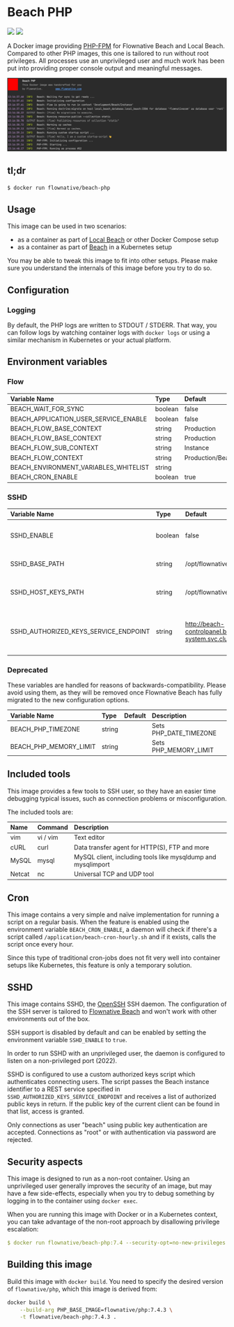 # Beach PHP

![](https://github.com/flownative/docker-beach-php/workflows/Build%20Docker%20Image/badge.svg)
![](https://github.com/flownative/docker-beach-php/workflows/Daily%20Releases/badge.svg)

A Docker image providing [PHP-FPM](https://www.php.net/) for Flownative
Beach and Local Beach. Compared to other PHP images, this one is
tailored to run without root privileges. All processes use an
unprivileged user and much work has been put into providing proper
console output and meaningful messages.

![Screenshot with example log output](docs/beach-php-log-example.png
"Example log output")

## tl;dr

```bash
$ docker run flownative/beach-php
```

## Usage

This image can be used in two scenarios:

- as a container as part of
  [Local Beach](https://www.flownative.com/localbeach) or other Docker
  Compose setup
- as a container as part of [Beach](https://www.flownative.com/beach) in
  a Kubernetes setup

You may be able to tweak this image to fit into other setups. Please
make sure you understand the internals of this image before you try to
do so.

## Configuration

### Logging

By default, the PHP logs are written to STDOUT / STDERR. That way, you
can follow logs by watching container logs with `docker logs` or using a
similar mechanism in Kubernetes or your actual platform.

## Environment variables

### Flow

| Variable Name                         | Type    | Default                   | Description |
|:--------------------------------------|:--------|:--------------------------|:------------|
| BEACH_WAIT_FOR_SYNC                   | boolean | false                     |             |
| BEACH_APPLICATION_USER_SERVICE_ENABLE | boolean | false                     |             |
| BEACH_FLOW_BASE_CONTEXT               | string  | Production                |             |
| BEACH_FLOW_BASE_CONTEXT               | string  | Production                |             |
| BEACH_FLOW_SUB_CONTEXT                | string  | Instance                  |             |
| BEACH_FLOW_CONTEXT                    | string  | Production/Beach/Instance | (read-only) |
| BEACH_ENVIRONMENT_VARIABLES_WHITELIST | string  |                           |             |
| BEACH_CRON_ENABLE                     | boolean | true                      |             |

### SSHD

| Variable Name                         | Type    | Default                                                         | Description                                           |
|:--------------------------------------|:--------|:----------------------------------------------------------------|:------------------------------------------------------|
| SSHD_ENABLE                           | boolean | false                                                           | If the SSH daemon should be enabled                   |
| SSHD_BASE_PATH                        | string  | /opt/flownative/sshd                                            | Base path of SSHD (read-only)                         |
| SSHD_HOST_KEYS_PATH                   | string  | /opt/flownative/sshd/etc                                        | Path where to store SSH host keys                     |
| SSHD_AUTHORIZED_KEYS_SERVICE_ENDPOINT | string  | http://beach-controlpanel.beach-system.svc.cluster.local/api/v1 | URL of the Beach SSH authorized keys service endpoint |

### Deprecated

These variables are handled for reasons of backwards-compatibility.
Please avoid using them, as they will be removed once Flownative Beach
has fully migrated to the new configuration options.

| Variable Name          | Type   | Default | Description            |
|:-----------------------|:-------|:--------|:-----------------------|
| BEACH_PHP_TIMEZONE     | string |         | Sets PHP_DATE_TIMEZONE |
| BEACH_PHP_MEMORY_LIMIT | string |         | Sets PHP_MEMORY_LIMIT  |

## Included tools

This image provides a few tools to SSH user, so they have an easier time
debugging typical issues, such as connection problems or
misconfiguration.

The included tools are:

| Name   | Command  | Description                                                  |
|:-------|:---------|:-------------------------------------------------------------|
| vim    | vi / vim | Text editor                                                  |
| cURL   | curl     | Data transfer agent for HTTP(S), FTP and more                |
| MySQL  | mysql    | MySQL client, including tools like mysqldump and mysqlimport |
| Netcat | nc       | Universal TCP and UDP tool                                   |

## Cron

This image contains a very simple and naïve implementation for running a
script on a regular basis. When the feature is enabled using the
environment variable `BEACH_CRON_ENABLE`, a daemon will check if there's
a script called `/application/beach-cron-hourly.sh` and if it exists,
calls the script once every hour.

Since this type of traditional cron-jobs does not fit very well into
container setups like Kubernetes, this feature is only a temporary
solution.

## SSHD

This image contains SSHD, the [OpenSSH](https://www.openssh.com/) SSH
daemon. The configuration of the SSH server is tailored to [Flownative
Beach](https://www.flownative.com/beach) and won't work with other
environments out of the box.

SSH support is disabled by default and can be enabled by setting the
environment variable `SSHD_ENABLE` to `true`.

In order to run SSHD with an unprivileged user, the daemon is configured
to listen on a non-privileged port (2022).

SSHD is configured to use a custom authorized keys script which
authenticates connecting users. The script passes the Beach instance
identifier to a REST service specified in
`SSHD_AUTHORIZED_KEYS_SERVICE_ENDPOINT` and receives a list of
authorized public keys in return. If the public key of the current
client can be found in that list, access is granted.

Only connections as user "beach" using public key authentication are
accepted. Connections as "root" or with authentication via password are
rejected.

## Security aspects

This image is designed to run as a non-root container. Using an
unprivileged user generally improves the security of an image, but may
have a few side-effects, especially when you try to debug something by
logging in to the container using `docker exec`.

When you are running this image with Docker or in a Kubernetes context,
you can take advantage of the non-root approach by disallowing privilege
escalation:

```yaml
$ docker run flownative/beach-php:7.4 --security-opt=no-new-privileges
```

## Building this image

Build this image with `docker build`. You need to specify the desired
version of `flownative/php`, which this image is derived from:

```bash
docker build \
    --build-arg PHP_BASE_IMAGE=flownative/php:7.4.3 \
    -t flownative/beach-php:7.4.3 .
```
